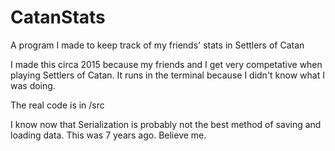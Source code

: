 # CatanStats
 A program I made to keep track of my friends' stats in Settlers of Catan

I made this circa 2015 because my friends and I get very competative when playing Settlers of Catan. It runs in the terminal because I didn't know what I was doing.

The real code is in /src

I know now that Serialization is probably not the best method of saving and loading data. This was 7 years ago. Believe me.
